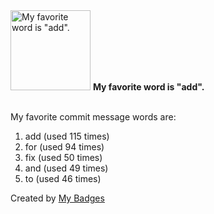 <img src="https://my-badges.github.io/my-badges/favorite-word.png" alt="My favorite word is &quot;add&quot;." title="My favorite word is &quot;add&quot;." width="128">
<strong>My favorite word is &quot;add&quot;.</strong>
<br><br>

My favorite commit message words are:

1. add (used 115 times)
2. for (used 94 times)
3. fix (used 50 times)
4. and (used 49 times)
5. to (used 46 times)


Created by <a href="https://github.com/my-badges/my-badges">My Badges</a>